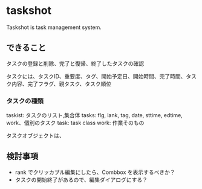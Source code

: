 # taskshot
Taskshot is task management system.

## できること

タスクの登録と削除、完了と復帰、終了したタスクの確認

タスクには、タスクID、重要度、タグ、開始予定日、開始時間、完了時間、タスク内容、完了フラグ、親タスク、タスク順位


### タスクの種類

taskist: タスクのリスト,集合体
tasks: flg, lank, tag, date, sttime, edtime, work、個別のタスク
task: task class
work: 作業そのもの


タスクオブジェクトは、


## 検討事項
- rank でクリッカブル編集にしたら、Combbox を表示するべきか？
- タスクの開始終了があるので、編集ダイアログにする？